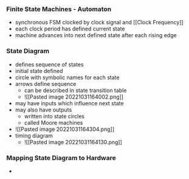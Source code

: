### Finite State Machines - Automaton

+ synchronous FSM clocked by clock signal and [[Clock Frequency]]
+ each clock period has defined current state
+ machine advances into next defined state after each rising edge

### State Diagram
+ defines sequence of states
+ initial state defined
+ circle with symbolic names for each state
+ arrows define sequence
	+ can be described in state transition table
	+ ![[Pasted image 20221031164002.png]]
+ may have inputs which influence next state
+ may also have outputs 
	+ written into state circles
	+ called Moore machines
+ ![[Pasted image 20221031164304.png]]
+ timing diagram
	+ ![[Pasted image 20221031164130.png]]

### Mapping State Diagram to Hardware
+ 
